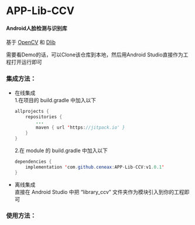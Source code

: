 # APP-Lib-CCV
#### Android人脸检测与识别库
基于 [OpenCV](https://github.com/opencv/opencv) 和 [Dlib](https://github.com/davisking/dlib)

需要看Demo的话，可以Clone该仓库到本地，然后用Android Studio直接作为工程打开运行即可

### 集成方法：

 - 在线集成<br/>
   1.在项目的 build.gradle 中加入以下
	``` java
	allprojects {
		repositories {
			...
			maven { url 'https://jitpack.io' }
		}
	}
	```
   2.在 module 的 build.gradle 中加入以下
	``` java
	dependencies {
		implementation 'com.github.ceneax:APP-Lib-CCV:v1.0.1'
	}
	```

 - 离线集成<br/>
   直接在 Android Studio 中把 “library_ccv” 文件夹作为模块引入到你的工程即可

### 使用方法：
